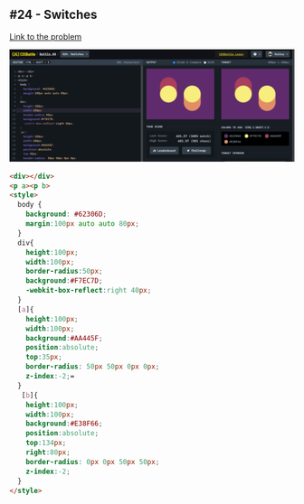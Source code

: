 ## #24 - Switches

[Link to the problem](https://cssbattle.dev/play/24)

![result](./images/switches.png)

```html
<div></div>
<p a><p b>
<style>
  body {
    background: #62306D;
    margin:100px auto auto 80px;
  }
  div{
    height:100px;
    width:100px;
    border-radius:50px;
    background:#F7EC7D;
    -webkit-box-reflect:right 40px;
  }
  [a]{
    height:100px;
    width:100px;
    background:#AA445F;
    position:absolute;
    top:35px;
    border-radius: 50px 50px 0px 0px;
    z-index:-2;=
  }
   [b]{
    height:100px;
    width:100px;
    background:#E38F66;
    position:absolute;
    top:134px;
    right:80px;
    border-radius: 0px 0px 50px 50px;
    z-index:-2;
  }
</style>
```